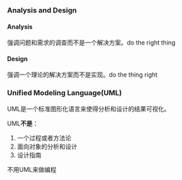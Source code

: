 ### Analysis and Design
#### Analysis
强调问题和需求的调查而不是一个解决方案。do the right thing
#### Design
强调一个理论的解决方案而不是实现。do the thing right

### Unified Modeling Language(UML)
UML是一个标准图形化语言来使得分析和设计的结果可视化。

UML**不是**：
1. 一个过程或者方法论
1. 面向对象的分析和设计
1. 设计指南

不用UML来做编程

